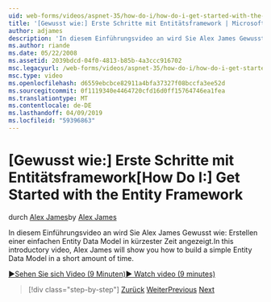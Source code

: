 ```yaml
---
uid: web-forms/videos/aspnet-35/how-do-i/how-do-i-get-started-with-the-entity-framework
title: '[Gewusst wie:] Erste Schritte mit Entitätsframework | Microsoft-Dokumentation'
author: adjames
description: 'In diesem Einführungsvideo an wird Sie Alex James Gewusst wie: Erstellen einer einfachen Entity Data Model in kürzester Zeit angezeigt.'
ms.author: riande
ms.date: 05/22/2008
ms.assetid: 2039bdcd-04f0-4813-b85b-4a3ccc916702
msc.legacyurl: /web-forms/videos/aspnet-35/how-do-i/how-do-i-get-started-with-the-entity-framework
msc.type: video
ms.openlocfilehash: d6559ebcbce82911a4bfa37327f08bccfa3ee52d
ms.sourcegitcommit: 0f1119340e4464720cfd16d0ff15764746ea1fea
ms.translationtype: MT
ms.contentlocale: de-DE
ms.lasthandoff: 04/09/2019
ms.locfileid: "59396863"
---
```

# <a name="how-do-i-get-started-with-the-entity-framework"></a><span data-ttu-id="bc5cd-103">[Gewusst wie:] Erste Schritte mit Entitätsframework</span><span class="sxs-lookup"><span data-stu-id="bc5cd-103">[How Do I:] Get Started with the Entity Framework</span></span>

<span data-ttu-id="bc5cd-104">durch [Alex James](https://github.com/adjames)</span><span class="sxs-lookup"><span data-stu-id="bc5cd-104">by [Alex James](https://github.com/adjames)</span></span>

<span data-ttu-id="bc5cd-105">In diesem Einführungsvideo an wird Sie Alex James Gewusst wie: Erstellen einer einfachen Entity Data Model in kürzester Zeit angezeigt.</span><span class="sxs-lookup"><span data-stu-id="bc5cd-105">In this introductory video, Alex James will show you how to build a simple Entity Data Model in a short amount of time.</span></span>

[<span data-ttu-id="bc5cd-106">&#9654;Sehen Sie sich Video (9 Minuten)</span><span class="sxs-lookup"><span data-stu-id="bc5cd-106">&#9654; Watch video (9 minutes)</span></span>](https://channel9.msdn.com/Blogs/ASP-NET-Site-Videos/how-do-i-get-started-with-the-entity-framework)

> [!div class="step-by-step"]
> <span data-ttu-id="bc5cd-107">[Zurück](how-do-i-converting-a-net-20-windows-forms-application-to-net-35.md)
> [Weiter](how-do-i-use-the-new-entity-data-source.md)</span><span class="sxs-lookup"><span data-stu-id="bc5cd-107">[Previous](how-do-i-converting-a-net-20-windows-forms-application-to-net-35.md)
[Next](how-do-i-use-the-new-entity-data-source.md)</span></span>
